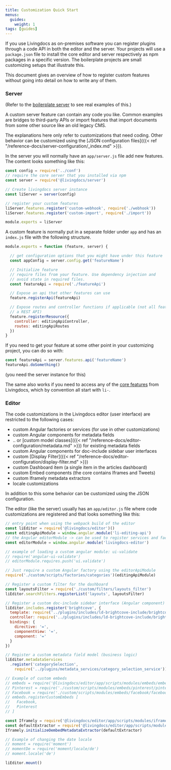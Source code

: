 ```yaml
---
title: Customization Quick Start
menus:
  guides:
    weight: 1
tags: [guides]
---
```


If you use Livingdocs as on-premises software you can register plugins through a code API in both the editor and the server. Your projects will use a `package.json` file to install the core editor and server respectively as npm packages in a specific version.
The boilerplate projects are small customizing setups that illustrate this.

This document gives an overview of how to register custom features without going into detail on how to write any of them.

### Server

(Refer to the [boilerplate server](https://github.com/livingdocsIO/livingdocs-server-boilerplate) to see real examples of this.)

A custom server feature can contain any code you like. Common examples are bridges to third-party APIs or import features that import documents from some other source like an old legacy CMS.

The explanations here only refer to customizations that need coding. Other behavior can be customized using the [JSON configuration files]({{< ref "/reference-docs/server-configuration/_index.md" >}}).

In the server you will normally have an `app/server.js` file add new features. The content looks something like this:
```js
const config = require('../conf')
// require the core server that you installed via npm
const server = require('@livingdocs/server')

// Create livingdocs server instance
const liServer = server(config)

// register your custom features
liServer.features.register('custom-webhook', require('./webhook'))
liServer.features.register('custom-import', require('./import'))

module.exports = liServer
```

A custom feature is normally put in a separate folder under `app` and has an `index.js` file with the following structure.

```js
module.exports = function (feature, server) {

  // get configuration options that you might have under this feature
  const appConfig = server.config.get('featureName')

  // Initialize feature
  // require files from your feature. Use dependency injection and
  // avoid state in required files.
  const featureApi = require('./featureApi')

  // Expose an api that other features can use
  feature.registerApi(featureApi)

  // Expose routes and controller functions if applicable (not all features need
  // a REST API)
  feature.registerResource({
    controller: editingApiController,
    routes: editingApiRoutes
  })
}
```

If you need to get your feature at some other point in your customizing project, you can do so with:
```js
const featureApi = server.features.api('featureName')
featureApi.doSomething()
```
(you need the server instance for this)

The same also works if you need to access any of the [core features](https://github.com/livingdocsIO/livingdocs-server/tree/master/app/features) from Livingdocs, which by convention all start with `li-`.

### Editor

The code customizations in the Livingdocs editor (user interface) are restricted to the following cases:
- custom Angular factories or services (for use in other customizations)
- custom Angular components for metadata fields
- .. or [custom model classes]({{< ref "/reference-docs/editor-configuration/metadata.md" >}}) for existing metadata fields
- custom Angular components for doc-include sidebar user interfaces
- custom [Display Filter]({{< ref "/reference-docs/editor-configuration/display-filter.md" >}})
- custom Dashboard item (a single item in the articles dashboard)
- custom Embed components (the core contains Iframes and Tweets)
- custom Iframely metadata extractors
- locale customizations

In addition to this some behavior can be customized using the JSON configuration.

The editor (like the server) usually has an `app/editor.js` file where code customizations are registered and that looks something like this:
```js
// entry point when using the webpack build of the editor
const liEditor = require('@livingdocs/editor')()
const editingApiModule = window.angular.module('li-editing-api')
// the Angular editorModule -> can be used to register services and factories
const editorModule = window.angular.module('livingdocs-editor')

// example of loading a custom angular module: ui-validate
// require('angular-ui-validate')
// editorModule.requires.push('ui.validate')

// Just require a custom Angular factory using the editorApiModule
require('./custom/scripts/factories/categories')(editingApiModule)

// Register a custom filter for the dashboard
const layoutsFilter = require('./custom/filters/layouts_filter')
liEditor.searchFilters.registerList('layouts', layoutsFilter)

// Register a custom doc-include sidebar interface (Angular component)
liEditor.includes.register('brightcove', {
  template: require('../plugins/includes/ld-brightcove-include/brightcove_include_template.html'),
  controller: require('../plugins/includes/ld-brightcove-include/brightcove_include_controller'),
  bindings: {
    directive: '=',
    componentView: '=',
    component: '='
  }
})

// Register a custom metadata field model (business logic)
liEditor.metadataServices
  .register('categorySelection',
    require('../plugins/metadata_services/category_selection_service'))

// Example of custom embeds
// embeds = require('@livingdocs/editor/app/scripts/modules/embeds/embeds')
// Pinterest = require('./custom/scripts/modules/embeds/pinterest/pinterest')
// Facebook = require('./custom/scripts/modules/embeds/facebook/facebook')
// embeds.registerCustomEmbeds [
//   Facebook,
//   Pinterest
// ]

const Iframely = require('@livingdocs/editor/app/scripts/modules/iframely')
const defaultExtractor = require('@livingdocs/editor/app/scripts/modules/iframely/default_metadata_extractor')
Iframely.initializeOembedMetadataExtractor(defaultExtractor)

// Example of changing the date locale
// moment = require('moment')
// momentDe = require('moment/locale/de')
// moment.locale('de')

liEditor.mount()
```
